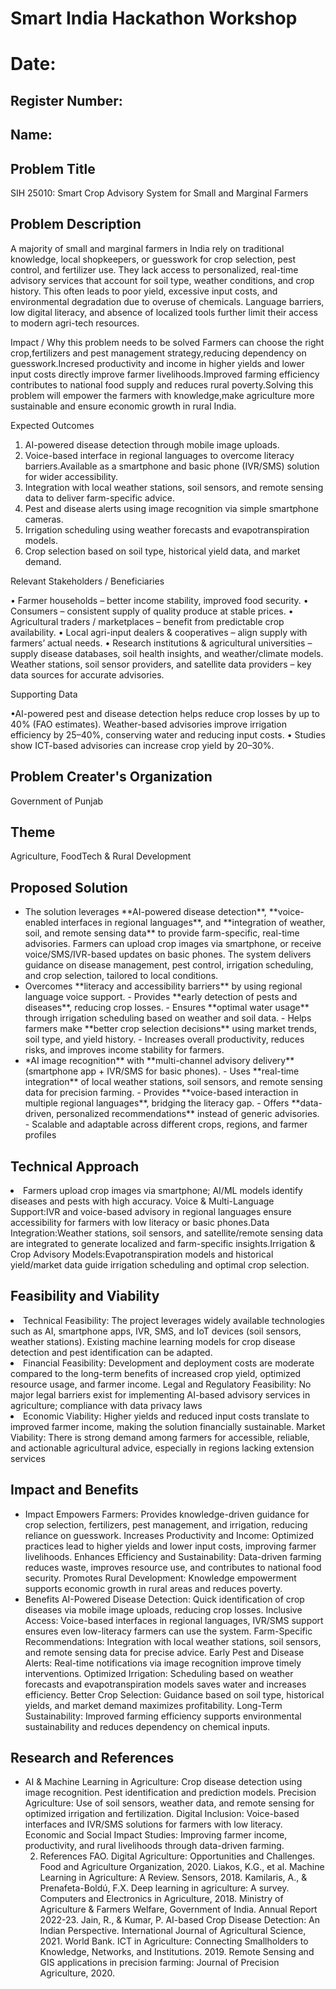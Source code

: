 # Smart India Hackathon Workshop
# Date:
## Register Number:
## Name:
## Problem Title
SIH 25010: Smart Crop Advisory System for Small and Marginal Farmers
## Problem Description
A majority of small and marginal farmers in India rely on traditional knowledge, local shopkeepers, or guesswork for crop selection, pest control, and fertilizer use. They lack access to personalized, real-time advisory services that account for soil type, weather conditions, and crop history. This often leads to poor yield, excessive input costs, and environmental degradation due to overuse of chemicals. Language barriers, low digital literacy, and absence of localized tools further limit their access to modern agri-tech resources.

Impact / Why this problem needs to be solved
     Farmers can choose the right crop,fertilizers and pest management strategy,reducing dependency on guesswork.Incresed productivity and income in higher yields and lower input costs directly improve farmer livelihoods.Improved farming efficiency contributes to national food supply and reduces rural poverty.Solving this problem will empower the farmers with knowledge,make agriculture more sustainable and ensure economic growth in rural India.

Expected Outcomes

1. AI-powered disease detection through mobile image uploads.
2. Voice-based interface in regional languages to overcome literacy barriers.Available as a smartphone and basic phone (IVR/SMS) solution for wider accessibility.
3. Integration with local weather stations, soil sensors, and remote sensing data to deliver farm-specific advice.
4. Pest and disease alerts using image recognition via simple smartphone cameras.
5. Irrigation scheduling using weather forecasts and evapotranspiration models.
6. Crop selection based on soil type, historical yield data, and market demand.

Relevant Stakeholders / Beneficiaries

• Farmer households – better income stability, improved food security.
• Consumers – consistent supply of quality produce at stable prices.
• Agricultural traders / marketplaces – benefit from predictable crop availability. 
• Local agri-input dealers & cooperatives – align supply with farmers’ actual needs.
• Research institutions & agricultural universities – supply disease databases, soil health insights, and weather/climate models.
Weather stations, soil sensor providers, and satellite data providers – key data sources for accurate advisories.

Supporting Data

•AI-powered pest and disease detection helps reduce crop losses by up to 40% (FAO estimates).
Weather-based advisories improve irrigation efficiency by 25–40%, conserving water and reducing input costs.
• Studies show ICT-based advisories can increase crop yield by 20–30%.

## Problem Creater's Organization
Government of Punjab

## Theme
Agriculture, FoodTech & Rural Development

## Proposed Solution
<ul><li>The solution leverages **AI-powered disease detection**, **voice-enabled interfaces in regional languages**, and **integration of weather, soil, and remote sensing data** to provide farm-specific, real-time advisories. Farmers can upload crop images via smartphone, or receive voice/SMS/IVR-based updates on basic phones. The system delivers guidance on disease management, pest control, irrigation scheduling, and crop selection, tailored to local conditions.</li>
<li>Overcomes **literacy and accessibility barriers** by using regional language voice support. - Provides **early detection of pests and diseases**, reducing crop losses. - Ensures **optimal water usage** through irrigation scheduling based on weather and soil data. - Helps farmers make **better crop selection decisions** using market trends, soil type, and yield history. - Increases overall productivity, reduces risks, and improves income stability for farmers.</li>
<li>*AI image recognition** with **multi-channel advisory delivery** (smartphone app + IVR/SMS for basic phones). - Uses **real-time integration** of local weather stations, soil sensors, and remote sensing data for precision farming. - Provides **voice-based interaction in multiple regional languages**, bridging the literacy gap. - Offers **data-driven, personalized recommendations** instead of generic advisories. - Scalable and adaptable across different crops, regions, and farmer profiles</li></ul>


## Technical Approach
<li>Farmers upload crop images via smartphone; AI/ML models identify diseases and pests with high accuracy.
Voice & Multi-Language Support:IVR and voice-based advisory in regional languages ensure accessibility for farmers with low literacy or basic phones.Data Integration:Weather stations, soil sensors, and satellite/remote sensing data are integrated to generate localized and farm-specific insights.Irrigation & Crop Advisory Models:Evapotranspiration models and historical yield/market data guide irrigation scheduling and optimal crop selection.
</li></ul>

## Feasibility and Viability
<li>Technical Feasibility: The project leverages widely available technologies such as AI, smartphone apps, IVR, SMS, and IoT devices (soil sensors, weather stations). Existing machine learning models for crop disease detection and pest identification can be adapted.</li>
<li>Financial Feasibility: Development and deployment costs are moderate compared to the long-term benefits of increased crop yield, optimized resource usage, and farmer income.
Legal and Regulatory Feasibility: No major legal barriers exist for implementing AI-based advisory services in agriculture; compliance with data privacy laws </li>
<li>Economic Viability: Higher yields and reduced input costs translate to improved farmer income, making the solution financially sustainable.
Market Viability: There is strong demand among farmers for accessible, reliable, and actionable agricultural advice, especially in regions lacking extension services</li></ul>

## Impact and Benefits
<ul><li>Impact
Empowers Farmers: Provides knowledge-driven guidance for crop selection, fertilizers, pest management, and irrigation, reducing reliance on guesswork.
Increases Productivity and Income: Optimized practices lead to higher yields and lower input costs, improving farmer livelihoods.
Enhances Efficiency and Sustainability: Data-driven farming reduces waste, improves resource use, and contributes to national food security.
Promotes Rural Development: Knowledge empowerment supports economic growth in rural areas and reduces poverty.</li>
<li>Benefits
AI-Powered Disease Detection: Quick identification of crop diseases via mobile image uploads, reducing crop losses.
Inclusive Access: Voice-based interfaces in regional languages, IVR/SMS support ensures even low-literacy farmers can use the system.
Farm-Specific Recommendations: Integration with local weather stations, soil sensors, and remote sensing data for precise advice.
Early Pest and Disease Alerts: Real-time notifications via image recognition improve timely interventions.
Optimized Irrigation: Scheduling based on weather forecasts and evapotranspiration models saves water and increases efficiency.
Better Crop Selection: Guidance based on soil type, historical yields, and market demand maximizes profitability.
Long-Term Sustainability: Improved farming efficiency supports environmental sustainability and reduces dependency on chemical inputs.</li></ul>

## Research and References

<ul><li>AI & Machine Learning in Agriculture:
Crop disease detection using image recognition.
Pest identification and prediction models.
Precision Agriculture:
Use of soil sensors, weather data, and remote sensing for optimized irrigation and fertilization.
Digital Inclusion:
Voice-based interfaces and IVR/SMS solutions for farmers with low literacy.
Economic and Social Impact Studies:
Improving farmer income, productivity, and rural livelihoods through data-driven farming.

2. References
FAO. Digital Agriculture: Opportunities and Challenges. Food and Agriculture Organization, 2020.
Liakos, K.G., et al. Machine Learning in Agriculture: A Review. Sensors, 2018.
Kamilaris, A., & Prenafeta-Boldú, F.X. Deep learning in agriculture: A survey. Computers and Electronics in Agriculture, 2018.
Ministry of Agriculture & Farmers Welfare, Government of India. Annual Report 2022-23.
Jain, R., & Kumar, P. AI-based Crop Disease Detection: An Indian Perspective. International Journal of Agricultural Science, 2021.
World Bank. ICT in Agriculture: Connecting Smallholders to Knowledge, Networks, and Institutions. 2019.
Remote Sensing and GIS applications in precision farming: Journal of Precision Agriculture, 2020.</li></ul>
